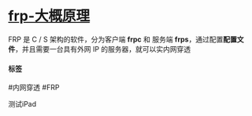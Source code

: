 # [frp-大概原理](../index/frp.md#frp-大概原理)


FRP 是 C / S 架构的软件，分为客户端 **frpc** 和 服务端 **frps**，通过配置**配置文件**，并且需要一台具有外网 IP 的服务器，就可以实内网穿透


#### 标签

#内网穿透
#FRP

测试iPad